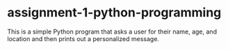 # assignment-1-python-programming
This is a simple Python program that asks a user for their name, age, and location and then prints out a personalized message. 